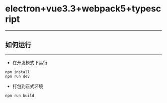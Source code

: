 # electron+vue3.3+webpack5+typescript
---
## 如何运行
---
- 在开发模式下运行
```
npm install
npm run dev
```

- 打包到正式环境
```
npm run build
```
